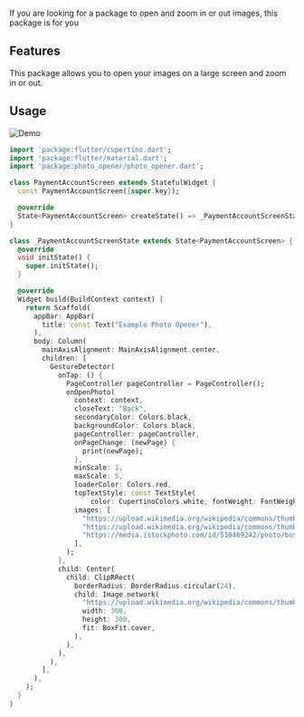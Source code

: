 <!--
This README describes the package. If you publish this package to pub.dev,
this README's contents appear on the landing page for your package.

For information about how to write a good package README, see the guide for
[writing package pages](https://dart.dev/tools/pub/writing-package-pages).

For general information about developing packages, see the Dart guide for
[creating packages](https://dart.dev/guides/libraries/create-packages)
and the Flutter guide for
[developing packages and plugins](https://flutter.dev/to/develop-packages).
-->


If you are looking for a package to open and zoom in or out images, this package is for you

## Features

This package allows you to open your images on a large screen and zoom in or out.


## Usage
![Demo](https://github.com/ObidjonJoraboyev/photo_opener/blob/main/gif/example.gif)

```dart
import 'package:flutter/cupertino.dart';
import 'package:flutter/material.dart';
import 'package:photo_opener/photo_opener.dart';

class PaymentAccountScreen extends StatefulWidget {
  const PaymentAccountScreen({super.key});

  @override
  State<PaymentAccountScreen> createState() => _PaymentAccountScreenState();
}

class _PaymentAccountScreenState extends State<PaymentAccountScreen> {
  @override
  void initState() {
    super.initState();
  }

  @override
  Widget build(BuildContext context) {
    return Scaffold(
      appBar: AppBar(
        title: const Text("Example Photo Opener"),
      ),
      body: Column(
        mainAxisAlignment: MainAxisAlignment.center,
        children: [
          GestureDetector(
            onTap: () {
              PageController pageController = PageController();
              onOpenPhoto(
                context: context,
                closeText: "Back",
                secondaryColor: Colors.black,
                backgroundColor: Colors.black,
                pageController: pageController,
                onPageChange: (newPage) {
                  print(newPage);
                },
                minScale: 1,
                maxScale: 5,
                loaderColor: Colors.red,
                topTextStyle: const TextStyle(
                    color: CupertinoColors.white, fontWeight: FontWeight.w600),
                images: [
                  "https://upload.wikimedia.org/wikipedia/commons/thumb/d/d5/Big_Ben_2007-1.jpg/1200px-Big_Ben_2007-1.jpg",
                  "https://upload.wikimedia.org/wikipedia/commons/thumb/d/d5/Big_Ben_2007-1.jpg/1200px-Big_Ben_2007-1.jpg",
                  "https://media.istockphoto.com/id/510469242/photo/business-towers.jpg?b=1&s=612x612&w=0&k=20&c=4rJMUURzWnASVu2HTg6C25_jz0ktq3NzAcq5NKuIExE="
                ],
              );
            },
            child: Center(
              child: ClipRRect(
                borderRadius: BorderRadius.circular(24),
                child: Image.network(
                  "https://upload.wikimedia.org/wikipedia/commons/thumb/d/d5/Big_Ben_2007-1.jpg/1200px-Big_Ben_2007-1.jpg",
                  width: 300,
                  height: 300,
                  fit: BoxFit.cover,
                ),
              ),
            ),
          ),
        ],
      ),
    );
  }
}

```

